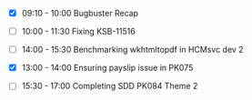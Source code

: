 - [x] 09:10 - 10:00 Bugbuster Recap
- [ ] 10:00 - 11:30 Fixing KSB-11516
- [ ] 14:00 - 15:30 Benchmarking wkhtmltopdf in HCMsvc dev 2
- [x] 13:00 - 14:00 Ensuring payslip issue in PK075
- [ ] 15:30 - 17:00 Completing SDD PK084 Theme 2


